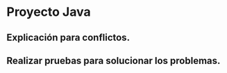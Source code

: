 # Proyecto Java
## Explicación para conflictos.
## Realizar pruebas para solucionar los problemas.

